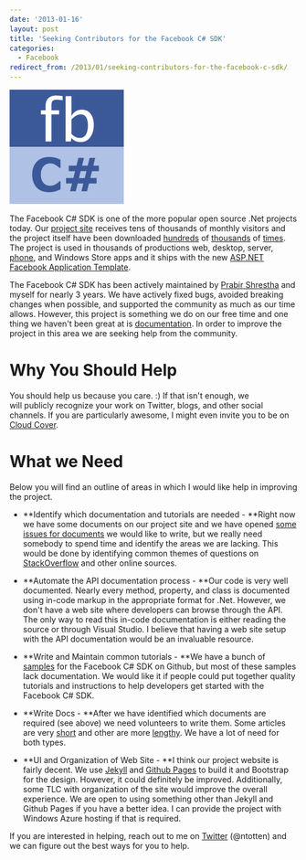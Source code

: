 ```yaml
---
date: '2013-01-16'
layout: post
title: 'Seeking Contributors for the Facebook C# SDK'
categories:
  - Facebook
redirect_from: /2013/01/seeking-contributors-for-the-facebook-c-sdk/
---
```


<img src="/images/2013/01/logo500x500.png" class="left" />

The Facebook C# SDK is one of the more popular open source .Net projects today. Our [project site](http://facebooksdk.net) receives tens of thousands of monthly visitors and the project itself have been downloaded [hundreds](http://nuget.org/packages/facebook) of [thousands](http://facebooksdk.codeplex.com/stats) of [times](https://github.com/facebook-csharp-sdk/facebook-csharp-sdk/tags). The project is used in thousands of productions web, desktop, server, [phone](http://justinangel.net/WindowsPhone7MarketplaceStatistics), and Windows Store apps and it ships with the new [ASP.NET Facebook Application Template](http://www.asp.net/vnext/overview/fall-2012-update/facebook-application-template-tutorial).

The Facebook C# SDK has been actively maintained by [Prabir Shrestha](http://blog.prabir.me/) and myself for nearly 3 years. We have actively fixed bugs, avoided breaking changes when possible, and supported the community as much as our time allows. However, this project is something we do on our free time and one thing we haven't been great at is [documentation](http://facebooksdk.net/). In order to improve the project in this area we are seeking help from the community.

# Why You Should Help
You should help us because you care. :) If that isn't enough, we will publicly recognize your work on Twitter, blogs, and other social channels. If you are particularly awesome, I might even invite you to be on [Cloud Cover](http://channel9.msdn.com/Shows/Cloud+Cover).

# What we Need
Below you will find an outline of areas in which I would like help in improving the project.

* **Identify which documentation and tutorials are needed - **Right now we have some documents on our project site and we have opened [some issues for documents](https://github.com/facebook-csharp-sdk/facebook-csharp-sdk/issues?labels=Docs&state=open) we would like to write, but we really need somebody to spend time and identify the areas we are lacking. This would be done by identifying common themes of questions on [StackOverflow](http://stackoverflow.com/questions/tagged/facebook-c%23-sdk) and other online sources.

* **Automate the API documentation process - **Our code is very well documented. Nearly every method, property, and class is documented using in-code markup in the appropriate format for .Net. However, we don't have a web site where developers can browse through the API. The only way to read this in-code documentation is either reading the source or through Visual Studio. I believe that having a web site setup with the API documentation would be an invaluable resource.

* **Write and Maintain common tutorials - **We have a bunch of [samples](https://github.com/facebook-csharp-sdk) for the Facebook C# SDK on Github, but most of these samples lack documentation. We would like it if people could put together quality tutorials and instructions to help developers get started with the Facebook C# SDK.

* **Write Docs - **After we have identified which documents are required (see above) we need volunteers to write them. Some articles are very [short](http://facebooksdk.net/docs/datetimeconverter) and other are more [lengthy](http://facebooksdk.net/docs/making-synchronous-requests). We have a lot of need for both types.

* **UI and Organization of Web Site - **I think our project website is fairly decent. We use [Jekyll](https://github.com/mojombo/jekyll) and [Github Pages](http://pages.github.com/) to build it and Bootstrap for the design. However, it could definitely be improved. Additionally, some TLC with organization of the site would improve the overall experience. We are open to using something other than Jekyll and Github Pages if you have a better idea. I can provide the project with Windows Azure hosting if that is required.

If you are interested in helping, reach out to me on [Twitter](http://twitter.com/ntotten) (@ntotten) and we can figure out the best ways for you to help.

